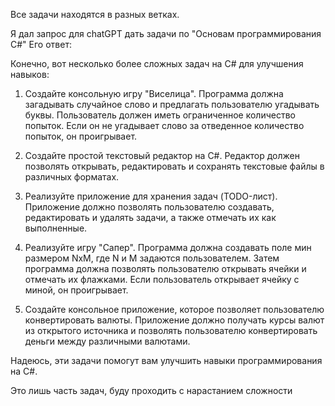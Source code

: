 Все задачи находятся в разных ветках.

Я дал запрос для chatGPT дать задачи по "Основам программирования C#"
Его ответ:

Конечно, вот несколько более сложных задач на C# для улучшения навыков:

1. Создайте консольную игру "Виселица". Программа должна загадывать случайное слово и предлагать пользователю угадывать буквы. Пользователь должен иметь ограниченное количество попыток. Если он не угадывает слово за отведенное количество попыток, он проигрывает.

2. Создайте простой текстовый редактор на C#. Редактор должен позволять открывать, редактировать и сохранять текстовые файлы в различных форматах.

3. Реализуйте приложение для хранения задач (TODO-лист). Приложение должно позволять пользователю создавать, редактировать и удалять задачи, а также отмечать их как выполненные.

4. Реализуйте игру "Сапер". Программа должна создавать поле мин размером NxM, где N и M задаются пользователем. Затем программа должна позволять пользователю открывать ячейки и отмечать их флажками. Если пользователь открывает ячейку с миной, он проигрывает.

5. Создайте консольное приложение, которое позволяет пользователю конвертировать валюты. Приложение должно получать курсы валют из открытого источника и позволять пользователю конвертировать деньги между различными валютами.

Надеюсь, эти задачи помогут вам улучшить навыки программирования на C#.


Это лишь часть задач, буду проходить с нарастанием сложности